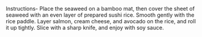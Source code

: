 Instructions-
 Place the seaweed on a bamboo mat, then cover the sheet of seaweed with an even layer of prepared sushi rice. Smooth gently with the rice paddle.
 Layer salmon, cream cheese, and avocado on the rice, and roll it up tightly. Slice with a sharp knife, and enjoy with soy sauce.